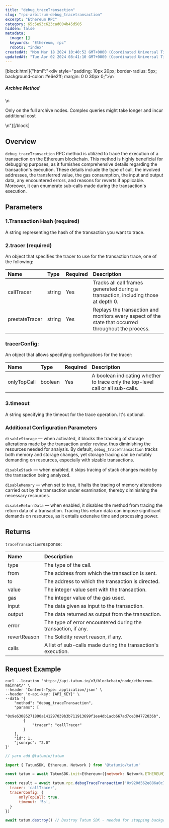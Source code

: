 ```yaml
---
title: "debug_traceTransaction"
slug: "rpc-arbitrum-debug_tracetransaction"
excerpt: "Ethereum RPC"
category: 65c5e93c623cad004b45d505
hidden: false
metadata: 
  image: []
  keywords: "Ethereum, rpc"
  robots: "index"
createdAt: "Mon Mar 18 2024 10:40:52 GMT+0000 (Coordinated Universal Time)"
updatedAt: "Tue Apr 02 2024 08:41:10 GMT+0000 (Coordinated Universal Time)"
---
```

[block:html]{"html":"<div style=\"padding: 10px 20px; border-radius: 5px; background-color: #e6e2ff; margin: 0 0 30px 0;\">\n  <h5>Archive Method</h5>\n  <p>Only on the full archive nodes. Complex queries might take longer and incur additional cost</p>\n</div>"}[/block]

## Overview

`debug_traceTransaction` RPC method is utilized to trace the execution of a transaction on the Ethereum blockchain. This method is highly beneficial for debugging purposes, as it furnishes comprehensive details regarding the transaction's execution. These details include the type of call, the involved addresses, the transferred value, the gas consumption, the input and output data, any encountered errors, and reasons for reverts if applicable. Moreover, it can enumerate sub-calls made during the transaction's execution.

## Parameters

### 1.Transaction Hash (required)

A string representing the hash of the transaction you want to trace.

### 2.tracer (required)

An object that specifies the tracer to use for the transaction trace, one of the following:

| Name           | Type   | Required | Description                                                                                          |
| :------------- | :----- | :------- | :--------------------------------------------------------------------------------------------------- |
| callTracer     | string | Yes      | Tracks all call frames generated during a transaction, including those at depth 0.                   |
| prestateTracer | string | Yes      | Replays the transaction and monitors every aspect of the state that occurred throughout the process. |

### tracerConfig:

An object that allows specifying configurations for the tracer:

| Name        | Type    | Required | Description                                                                     |
| :---------- | :------ | :------- | :------------------------------------------------------------------------------ |
| onlyTopCall | boolean | Yes      | A boolean indicating whether to trace only the top-level call or all sub-calls. |

### 3.timeout

A string specifying the timeout for the trace operation. It's optional.

### Additional Configuration Parameters

`disableStorage` — when activated, it blocks the tracking of storage alterations made by the transaction under review, thus diminishing the resources needed for analysis. By default, `debug_traceTransaction` tracks both memory and storage changes, yet storage tracing can be notably demanding on resources, especially with sizable transactions.

`disableStack` — when enabled, it skips tracing of stack changes made by the transaction being analyzed.

`disableMemory` — when set to true, it halts the tracing of memory alterations carried out by the transaction under examination, thereby diminishing the necessary resources.

`disableReturnData` — when enabled, it disables the method from tracing the return data of a transaction. Tracing this return data can impose significant demands on resources, as it entails extensive time and processing power.

## Returns

`traceTransaction`response:

| Name         | Description                                                   |
| :----------- | :------------------------------------------------------------ |
| type         | The type of the call.                                         |
| from         | The address from which the transaction is sent.               |
| to           | The address to which the transaction is directed.             |
| value        | The integer value sent with the transaction.                  |
| gas          | The integer value of the gas used.                            |
| input        | The data given as input to the transaction.                   |
| output       | The data returned as output from the transaction.             |
| error        | The type of error encountered during the transaction, if any. |
| revertReason | The Solidity revert reason, if any.                           |
| calls        | A list of sub-calls made during the transaction's execution.  |

## Request Example

```curl
curl --location 'https://api.tatum.io/v3/blockchain/node/ethereum-mainnet/' \
--header 'Content-Type: application/json' \
--header 'x-api-key: {API_KEY}' \
--data '{
    "method": "debug_traceTransaction",
    "params": [
        "0x9e63085271890a141297039b3b711913699f1ee4db1acb667ad7ce304772036b",
        {
            "tracer": "callTracer"
        }
    ],
    "id": 1,
    "jsonrpc": "2.0"
}'
```
```javascript JS SDK
// yarn add @tatumio/tatum

import { TatumSDK, Ethereum, Network } from '@tatumio/tatum'

const tatum = await TatumSDK.init<Ethereum>({network: Network.ETHEREUM})

const result = await tatum.rpc.debugTraceTransaction('0x920d562e886a0c7c1f07ecee2ee5557f72d3056b205f8811c57e2615a3b6adb0', {
  tracer: 'callTracer',
  tracerConfig: {
      onlyTopCall: true,
      timeout: '5s',
  }
})

await tatum.destroy() // Destroy Tatum SDK - needed for stopping background jobs
```
